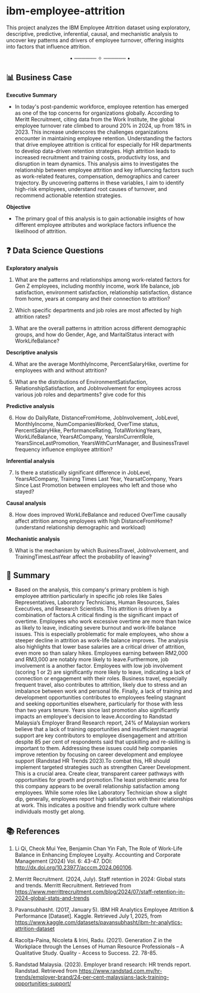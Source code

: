 # ibm-employee-attrition
This project analyzes the IBM Employee Attrition dataset using exploratory, descriptive, predictive, inferential, causal, and mechanistic analysis to uncover key patterns and drivers of employee turnover, offering insights into factors that influence attrition.

<p align="center">• ────── ✧ ────── •</p>

## 📊 Business Case

**Executive Summary**

- In today's post-pandemic workforce, employee retention has emerged as one of the top concerns for organizations globally. According to Meritt Recruitment, citing data from the Work Institute, the global employee turnover rate climbed to around 20% in 2024, up from 18% in 2023. This increase underscores the challenges organizations encounter in maintaining employee retention. Understanding the factors that drive employee attrition is critical for especially for HR departments to develop data-driven retention strategies. High attrition leads to increased recruitment and training costs, productivity loss, and disruption in team dynamics. 
This analysis aims to investigates the relationship between employee attrition and key influencing factors such as work-related features, compensation, demographics and career trajectory. By uncovering patterns in these variables, I aim to identify high-risk employees, understand root causes of turnover, and recommend actionable retention strategies.

**Objective**

- The primary goal of this analysis is to gain actionable insights of how different employee attributes and workplace factors influence the likelihood of attrition.

## ❓ Data Science Questions

**Exploratory analysis**

1. What are the patterns and relationships among work-related factors for Gen Z employees, including monthly income, work life balance, job satisfaction, environment satisfaction, relationship satisfaction, distance from home, years at company and their connection to attrition?

2. Which specific departments and job roles are most affected by high attrition rates?

3. What are the overall patterns in attrition across different demographic groups, and how do Gender, Age, and MaritalStatus interact with WorkLifeBalance?

**Descriptive analysis**

4. What are the average MonthlyIncome, PercentSalaryHike, overtime for employees with and without attrition? 

5. What are the distributions of EnvironmentSatisfaction, RelationshipSatisfaction, and JobInvolvement for employees across various job roles and departments?
give code for this


**Predictive analysis**

6. How do DailyRate, DistanceFromHome, JobInvolvement, JobLevel, MonthlyIncome, NumCompaniesWorked, OverTime status, PercentSalaryHike, PerformanceRating, TotalWorkingYears, WorkLifeBalance, YearsAtCompany, YearsInCurrentRole, YearsSinceLastPromotion, YearsWithCurrManager, and BusinessTravel frequency influence employee attrition?


**Inferential analysis**

7. Is there a statistically significant difference in JobLevel, YearsAtCompany, Training Times Last Year, YearsatCompany, Years Since Last Promotion between employees who left and those who stayed? 

**Causal analysis**

8. How does improved WorkLifeBalance and reduced OverTime causally affect attrition among employees with high DistanceFromHome? (understand relationship demographic and workload)

**Mechanistic analysis**

9. What is the mechanism by which BusinessTravel, JobInvolvement, and TrainingTimesLastYear affect the probability of leaving? 



## 🧠 Summary



- Based on the analysis, this  company's primary problem is high employee attrition particularly in specific job roles like Sales Representatives, Laboratory Technicians, Human Resources, Sales Executives, and Research Scientists. This attrition is driven by a combination of factors.A critical finding is the significant impact of overtime. Employees who work excessive overtime are more than twice as likely to leave, indicating severe burnout and work-life balance issues. This is especially problematic for male employees, who show a steeper decline in attrition as work-life balance improves. The analysis also highlights that lower base salaries are a critical driver of attrition, even more so than salary hikes. Employees earning between RM2,000 and RM3,000 are notably more likely to leave.Furthermore, job involvement is a another factor. Employees with low job involvement (scoring 1 or 2) are significantly more likely to leave, indicating a lack of connection or engagement with their roles. Business travel, especially frequent travel, also contributes to attrition, likely due to stress and an imbalance between work and personal life. Finally, a lack of training and development opportunities contributes to employees feeling stagnant and seeking opportunities elsewhere, particularly for those with less than two years tenure. Years since last promotion also significantly impacts an employee's decision to leave.According to Randstad Malaysia’s Employer Brand Research report, 24% of Malaysian workers believe that a lack of training opportunities and insufficient managerial support are key contributors to employee disengagement and attrition despite 85 per cent of respondents said that upskilling and re-skilling is important to them. Addressing these issues could help companies improve retention by focusing on career development and employee support (Randstad HR Trends 2023).To combat this, HR should implement targeted strategies such as strengthen Career Development. This is a crucial area. Create clear, transparent career pathways with opportunities for growth and promotion.The least problematic area for this company appears to be overall relationship satisfaction among employees. While some roles like Laboratory Technician show a slight dip, generally, employees report high satisfaction with their relationships at work. This indicates a positive and friendly work culture where individuals mostly get along.


## 📚 References

1. Li Qi, Cheok Mui Yee, Benjamin Chan Yin Fah, The Role of Work-Life Balance in Enhancing Employee Loyalty. Accounting and Corporate Management (2024) Vol. 6: 43-47. DOI: http://dx.doi.org/10.23977/acccm.2024.060106.

2. Merritt Recruitment. (2024, July). Staff retention in 2024: Global stats and trends. Merritt Recruitment. Retrieved from https://www.merrittrecruitment.com/blog/2024/07/staff-retention-in-2024-global-stats-and-trends

3. Pavansubhasht. (2017, January 5). IBM HR Analytics Employee Attrition & Performance [Dataset]. Kaggle. Retrieved July 1, 2025, from https://www.kaggle.com/datasets/pavansubhasht/ibm-hr-analytics-attrition-dataset

4. Racolța-Paina, Nicoleta & Irini, Radu. (2021). Generation Z in the Workplace through the Lenses of Human Resource Professionals – A Qualitative Study. Quality - Access to Success. 22. 78-85. 

5. Randstad Malaysia. (2023). Employer brand research: HR trends report. Randstad. Retrieved from https://www.randstad.com.my/hr-trends/employer-brand/24-per-cent-malaysians-lack-training-opportunities-support/
